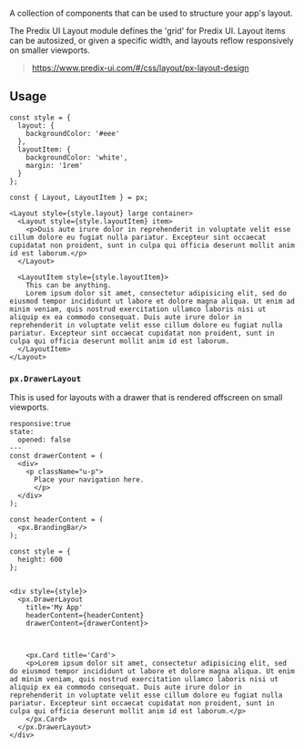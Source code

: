 A collection of components that can be used to structure your app's layout.

The Predix UI Layout module defines the 'grid' for Predix UI. Layout items can be autosized, or given a specific width, and layouts reflow responsively on smaller viewports.

> https://www.predix-ui.com/#/css/layout/px-layout-design

## Usage

```react
const style = {
  layout: {
    backgroundColor: '#eee'
  },
  layoutItem: {
    backgroundColor: 'white',
    margin: '1rem'
  }
};

const { Layout, LayoutItem } = px;

<Layout style={style.layout} large container>
  <Layout style={style.layoutItem} item>
    <p>Duis aute irure dolor in reprehenderit in voluptate velit esse cillum dolore eu fugiat nulla pariatur. Excepteur sint occaecat cupidatat non proident, sunt in culpa qui officia deserunt mollit anim id est laborum.</p>
  </Layout>

  <LayoutItem style={style.layoutItem}>
    This can be anything.
    Lorem ipsum dolor sit amet, consectetur adipisicing elit, sed do eiusmod tempor incididunt ut labore et dolore magna aliqua. Ut enim ad minim veniam, quis nostrud exercitation ullamco laboris nisi ut aliquip ex ea commodo consequat. Duis aute irure dolor in reprehenderit in voluptate velit esse cillum dolore eu fugiat nulla pariatur. Excepteur sint occaecat cupidatat non proident, sunt in culpa qui officia deserunt mollit anim id est laborum.
  </LayoutItem>
</Layout>
```




### `px.DrawerLayout`
This is used for layouts with a drawer that is rendered offscreen on small viewports.

```code
responsive:true
state:
  opened: false
---
const drawerContent = (
  <div>
    <p className="u-p">
      Place your navigation here.
      </p>
  </div>
);

const headerContent = (
  <px.BrandingBar/>
);

const style = {
  height: 600
};


<div style={style}>
  <px.DrawerLayout
    title='My App'
    headerContent={headerContent}
    drawerContent={drawerContent}>



    <px.Card title='Card'>
    <p>Lorem ipsum dolor sit amet, consectetur adipisicing elit, sed do eiusmod tempor incididunt ut labore et dolore magna aliqua. Ut enim ad minim veniam, quis nostrud exercitation ullamco laboris nisi ut aliquip ex ea commodo consequat. Duis aute irure dolor in reprehenderit in voluptate velit esse cillum dolore eu fugiat nulla pariatur. Excepteur sint occaecat cupidatat non proident, sunt in culpa qui officia deserunt mollit anim id est laborum.</p>
    </px.Card>
  </px.DrawerLayout>
</div>
```
